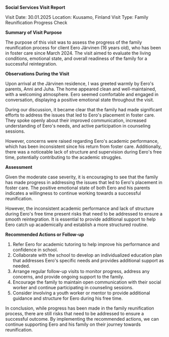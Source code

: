  **Social Services Visit Report**

Visit Date: 30.01.2025
Location: Kuusamo, Finland
Visit Type: Family Reunification Progress Check

**Summary of Visit Purpose**

The purpose of this visit was to assess the progress of the family reunification process for client Eero Järvinen (16 years old), who has been in foster care since March 2024. The visit aimed to evaluate the living conditions, emotional state, and overall readiness of the family for a successful reintegration.

**Observations During the Visit**

Upon arrival at the Järvinen residence, I was greeted warmly by Eero's parents, Anni and Juha. The home appeared clean and well-maintained, with a welcoming atmosphere. Eero seemed comfortable and engaged in conversation, displaying a positive emotional state throughout the visit.

During our discussion, it became clear that the family had made significant efforts to address the issues that led to Eero's placement in foster care. They spoke openly about their improved communication, increased understanding of Eero's needs, and active participation in counseling sessions.

However, concerns were raised regarding Eero's academic performance, which has been inconsistent since his return from foster care. Additionally, there was a noticeable lack of structure and supervision during Eero's free time, potentially contributing to the academic struggles.

**Assessment**

Given the moderate case severity, it is encouraging to see that the family has made progress in addressing the issues that led to Eero's placement in foster care. The positive emotional state of both Eero and his parents indicates a willingness to continue working towards a successful reunification.

However, the inconsistent academic performance and lack of structure during Eero's free time present risks that need to be addressed to ensure a smooth reintegration. It is essential to provide additional support to help Eero catch up academically and establish a more structured routine.

**Recommended Actions or Follow-up**

1. Refer Eero for academic tutoring to help improve his performance and confidence in school.
2. Collaborate with the school to develop an individualized education plan that addresses Eero's specific needs and provides additional support as needed.
3. Arrange regular follow-up visits to monitor progress, address any concerns, and provide ongoing support to the family.
4. Encourage the family to maintain open communication with their social worker and continue participating in counseling sessions.
5. Consider involving a youth worker or mentor to provide additional guidance and structure for Eero during his free time.

In conclusion, while progress has been made in the family reunification process, there are still risks that need to be addressed to ensure a successful outcome. By implementing the recommended actions, we can continue supporting Eero and his family on their journey towards reunification.